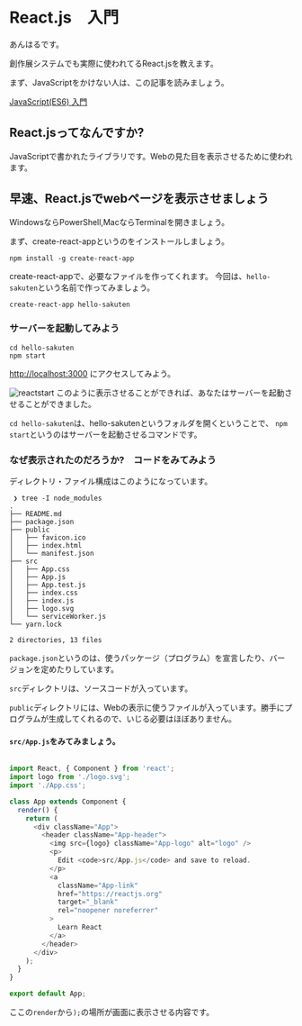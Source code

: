 # React.js　入門

あんはるです。

創作展システムでも実際に使われてるReact.jsを教えます。

まず、JavaScriptをかけない人は、この記事を読みましょう。

[JavaScript(ES6) 入門](https://sakuten-wiki.netlify.com/docs/lecture/js-getting-started.html)

## React.jsってなんですか?

JavaScriptで書かれたライブラリです。Webの見た目を表示させるために使われます。

## 早速、React.jsでwebページを表示させましょう

WindowsならPowerShell,MacならTerminalを開きましょう。

まず、create-react-appというのをインストールしましょう。

```shell
npm install -g create-react-app
```

create-react-appで、必要なファイルを作ってくれます。
今回は、`hello-sakuten`という名前で作ってみましょう。

```shell
create-react-app hello-sakuten
```

### サーバーを起動してみよう

    cd hello-sakuten
    npm start

<!-- textlint-disable -->

<http://localhost:3000> にアクセスしてみよう。

<!-- textlint-enable -->

![reactstart](./reactstart.png)
このように表示させることができれば、あなたはサーバーを起動させることができました。

`cd hello-sakuten`は、hello-sakutenというフォルダを開くということで、
`npm start`というのはサーバーを起動させるコマンドです。

### なぜ表示されたのだろうか?　コードをみてみよう

 ディレクトリ・ファイル構成はこのようになっています。

```shell
 ❯ tree -I node_modules
.
├── README.md
├── package.json
├── public
│   ├── favicon.ico
│   ├── index.html
│   └── manifest.json
├── src
│   ├── App.css
│   ├── App.js
│   ├── App.test.js
│   ├── index.css
│   ├── index.js
│   ├── logo.svg
│   └── serviceWorker.js
└── yarn.lock

2 directories, 13 files

```

`package.json`というのは、使うパッケージ（プログラム）を宣言したり、バージョンを定めたりしています。

`src`ディレクトリは、ソースコードが入っています。

`public`ディレクトリには、Webの表示に使うファイルが入っています。勝手にプログラムが生成してくれるので、いじる必要はほぼありません。

#### `src/App.js`をみてみましょう。

```js

import React, { Component } from 'react';
import logo from './logo.svg';
import './App.css';

class App extends Component {
  render() {
    return (
      <div className="App">
        <header className="App-header">
          <img src={logo} className="App-logo" alt="logo" />
          <p>
            Edit <code>src/App.js</code> and save to reload.
          </p>
          <a
            className="App-link"
            href="https://reactjs.org"
            target="_blank"
            rel="noopener noreferrer"
          >
            Learn React
          </a>
        </header>
      </div>
    );
  }
}

export default App;
```

ここの`render`から`);`の場所が画面に表示させる内容です。

